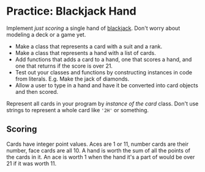 # Practice: Blackjack Hand
Implement _just scoring_ a single hand of [blackjack](https://en.wikipedia.org/wiki/Blackjack).
Don't worry about modeling a deck or a game yet.

* Make a class that represents a card with a suit and a rank.
* Make a class that represents a hand with a list of cards.
* Add functions that adds a card to a hand, one that scores a hand, and one that returns if the score is over 21.
* Test out your classes and functions by constructing instances in code from literals. E.g. Make the jack of diamonds.
* Allow a user to type in a hand and have it be converted into card objects and then scored.

Represent all cards in your program by _instance of the card_ class.
Don't use strings to represent a whole card like `'2H'` or something.

## Scoring
Cards have integer point values.
Aces are 1 or 11, number cards are their number, face cards are all 10.
A hand is worth the sum of all the points of the cards in it.
An ace is worth 1 when the hand it's a part of would be over 21 if it was worth 11.
